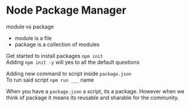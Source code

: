 # Node Package Manager

module vs package 
- module is a file
- package is a collection of modules

Get started to install packages `npm init`  
Adding `npm init -y` will yes to all the default questions  

Adding new command to script inside `package.json`  
To run said script `npm run ___`  name  

When you have a `package.json` a script, its a package. However when we think of package it means its reusable and sharable for the community. 
